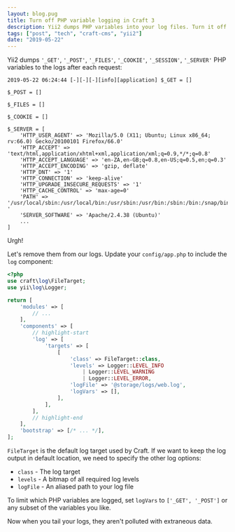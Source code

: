 ```yaml
---
layout: blog.pug
title: Turn off PHP variable logging in Craft 3
description: Yii2 dumps PHP variables into your log files. Turn it off.
tags: ["post", "tech", "craft-cms", "yii2"]
date: "2019-05-22"
---
```


Yii2 dumps `'_GET'`, `'_POST'`, `'_FILES'`, `'_COOKIE'`, `'_SESSION'`, `'_SERVER'` PHP variables to the logs after each request:

```
2019-05-22 06:24:44 [-][-][-][info][application] $_GET = []

$_POST = []

$_FILES = []

$_COOKIE = []

$_SERVER = [
    'HTTP_USER_AGENT' => 'Mozilla/5.0 (X11; Ubuntu; Linux x86_64; rv:66.0) Gecko/20100101 Firefox/66.0'
    'HTTP_ACCEPT' => 'text/html,application/xhtml+xml,application/xml;q=0.9,*/*;q=0.8'
    'HTTP_ACCEPT_LANGUAGE' => 'en-ZA,en-GB;q=0.8,en-US;q=0.5,en;q=0.3'
    'HTTP_ACCEPT_ENCODING' => 'gzip, deflate'
    'HTTP_DNT' => '1'
    'HTTP_CONNECTION' => 'keep-alive'
    'HTTP_UPGRADE_INSECURE_REQUESTS' => '1'
    'HTTP_CACHE_CONTROL' => 'max-age=0'
    'PATH' => '/usr/local/sbin:/usr/local/bin:/usr/sbin:/usr/bin:/sbin:/bin:/snap/bin'
'
    'SERVER_SOFTWARE' => 'Apache/2.4.38 (Ubuntu)'
    ...
]

```

Urgh!

Let's remove them from our logs. Update your `config/app.php` to include the `log` component:

```php
<?php
use craft\log\FileTarget;
use yii\log\Logger;

return [
    'modules' => [
        // ...
    ],
    'components' => [
        // highlight-start
        'log' => [
            'targets' => [
                [
                    'class' => FileTarget::class,
                    'levels' => Logger::LEVEL_INFO
                        | Logger::LEVEL_WARNING
                        | Logger::LEVEL_ERROR,
                    'logFile' => '@storage/logs/web.log',
                    'logVars' => [],
                ],
            ],
        ],
        // highlight-end
    ],
    'bootstrap' => [/* ... */],
];
```

`FileTarget` is the default log target used by Craft. If we want to keep the log output in default location, we need to specify the other log options:

- `class` - The log target
- `levels` - A bitmap of all required log levels
- `logFile` - An aliased path to your log file

To limit which PHP variables are logged, set `logVars` to `['_GET', '_POST']` or any subset of the variables you like.

Now when you tail your logs, they aren't polluted with extraneous data.
